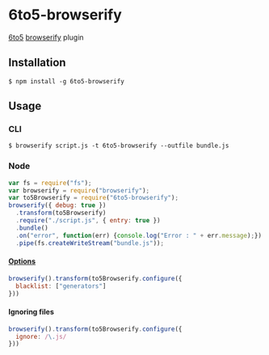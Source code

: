 # 6to5-browserify

[6to5](https://github.com/sebmck/6to5) [browserify](https://github.com/substack/node-browserify) plugin

## Installation

    $ npm install -g 6to5-browserify

## Usage

### CLI

    $ browserify script.js -t 6to5-browserify --outfile bundle.js

### Node

```javascript
var fs = require("fs");
var browserify = require("browserify");
var to5Browserify = require("6to5-browserify");
browserify({ debug: true })
  .transform(to5Browserify)
  .require("./script.js", { entry: true })
  .bundle()
  .on("error", function(err) {console.log("Error : " + err.message);})
  .pipe(fs.createWriteStream("bundle.js"));
```

#### [Options](https://github.com/sebmck/6to5#options)

```javascript
browserify().transform(to5Browserify.configure({
  blacklist: ["generators"]
}))
```

#### Ignoring files

```javascript
browserify().transform(to5Browserify.configure({
  ignore: /\.js/
}))
```
